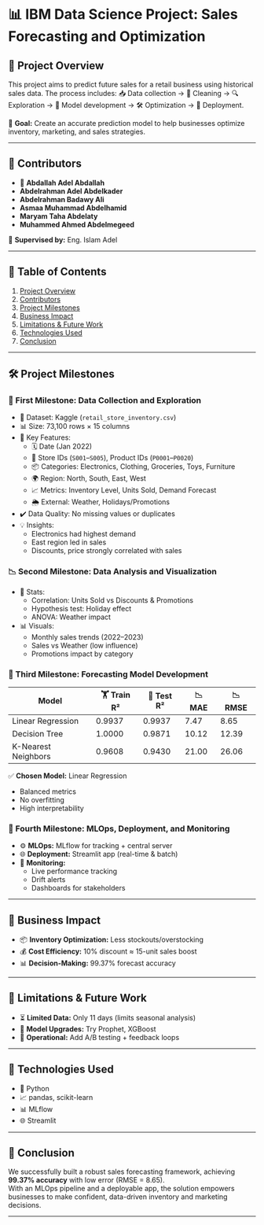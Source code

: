 
# 📊 IBM Data Science Project: Sales Forecasting and Optimization

## 🧭 Project Overview
This project aims to predict future sales for a retail business using historical sales data. The process includes:
📥 Data collection → 🧹 Cleaning → 🔍 Exploration → 🤖 Model development → 🛠️ Optimization → 🚀 Deployment.

🎯 **Goal:** Create an accurate prediction model to help businesses optimize inventory, marketing, and sales strategies.

---

## 👥 Contributors
- 👑 **Abdallah Adel Abdallah**
- **Abdelrahman Adel Abdelkader**
- **Abdelrahman Badawy Ali**
- **Asmaa Muhammad Abdelhamid**
- **Maryam Taha Abdelaty**
- **Muhammed Ahmed Abdelmegeed**

📌 **Supervised by:** Eng. Islam Adel

---

## 🧩 Table of Contents
1. [Project Overview](#project-overview)
2. [Contributors](#contributors)
3. [Project Milestones](#project-milestones)
4. [Business Impact](#business-impact)
5. [Limitations & Future Work](#limitations--future-work)
6. [Technologies Used](#technologies-used)
7. [Conclusion](#conclusion)

---

## 🛠️ Project Milestones

### 🥇 First Milestone: Data Collection and Exploration
- 📁 Dataset: Kaggle (`retail_store_inventory.csv`)
- 📊 Size: 73,100 rows × 15 columns
- 🔑 Key Features:
  - 🗓️ Date (Jan 2022)
  - 🏬 Store IDs (`S001`–`S005`), Product IDs (`P0001`–`P0020`)
  - 📦 Categories: Electronics, Clothing, Groceries, Toys, Furniture
  - 🌍 Region: North, South, East, West
  - 📈 Metrics: Inventory Level, Units Sold, Demand Forecast
  - 🌦️ External: Weather, Holidays/Promotions
- ✔️ Data Quality: No missing values or duplicates
- 💡 Insights:
  - Electronics had highest demand
  - East region led in sales
  - Discounts, price strongly correlated with sales

### 📉 Second Milestone: Data Analysis and Visualization
- 📐 Stats:
  - Correlation: Units Sold vs Discounts & Promotions
  - Hypothesis test: Holiday effect
  - ANOVA: Weather impact
- 📊 Visuals:
  - Monthly sales trends (2022–2023)
  - Sales vs Weather (low influence)
  - Promotions impact by category

### 🤖 Third Milestone: Forecasting Model Development
| Model               | 🏋️ Train R² | 🧪 Test R² | 📉 MAE  | 📉 RMSE |
|---------------------|------------|-----------|--------|--------|
| Linear Regression   | 0.9937     | 0.9937    | 7.47   | 8.65   |
| Decision Tree       | 1.0000     | 0.9871    | 10.12  | 12.39  |
| K-Nearest Neighbors | 0.9608     | 0.9430    | 21.00  | 26.06  |

✅ **Chosen Model:** Linear Regression
- Balanced metrics
- No overfitting
- High interpretability

### 🧱 Fourth Milestone: MLOps, Deployment, and Monitoring
- ⚙️ **MLOps:** MLflow for tracking + central server
- 🌐 **Deployment:** Streamlit app (real-time & batch)
- 📡 **Monitoring:**
  - Live performance tracking
  - Drift alerts
  - Dashboards for stakeholders

---

## 💼 Business Impact
- 📦 **Inventory Optimization:** Less stockouts/overstocking
- 💰 **Cost Efficiency:** 10% discount ≈ 15-unit sales boost
- 📊 **Decision-Making:** 99.37% forecast accuracy

---

## 🧪 Limitations & Future Work
- ⏳ **Limited Data:** Only 11 days (limits seasonal analysis)
- 🚀 **Model Upgrades:** Try Prophet, XGBoost
- 🔁 **Operational:** Add A/B testing + feedback loops

---

## 🧰 Technologies Used
- 🐍 Python
- 📈 pandas, scikit-learn
- 📊 MLflow
- 🌐 Streamlit

---

## 🏁 Conclusion
We successfully built a robust sales forecasting framework, achieving **99.37% accuracy** with low error (RMSE = 8.65).  
With an MLOps pipeline and a deployable app, the solution empowers businesses to make confident, data-driven inventory and marketing decisions.

---
